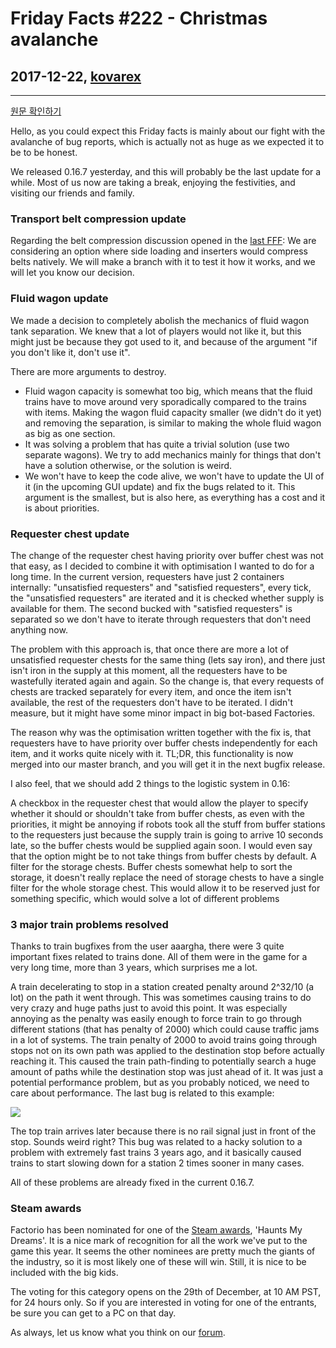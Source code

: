 # Friday Facts #222 - Christmas avalanche

## 2017-12-22, [kovarex](https://factorio.com/blog/author/kovarex)

---

[원문 확인하기](https://factorio.com/blog/post/fff-222)

Hello, as you could expect this Friday facts is mainly about our fight with the avalanche of bug reports, which is actually not as huge as we expected it to be to be honest.

We released 0.16.7 yesterday, and this will probably be the last update for a while. Most of us now are taking a break, enjoying the festivities, and visiting our friends and family.

### Transport belt compression update
Regarding the belt compression discussion opened in the [last FFF](./221.md): We are considering an option where side loading and inserters would compress belts natively. We will make a branch with it to test it how it works, and we will let you know our decision.

### Fluid wagon update
We made a decision to completely abolish the mechanics of fluid wagon tank separation. We knew that a lot of players would not like it, but this might just be because they got used to it, and because of the argument "if you don't like it, don't use it".

There are more arguments to destroy.

* Fluid wagon capacity is somewhat too big, which means that the fluid trains have to move around very sporadically compared to the trains with items. Making the wagon fluid capacity smaller (we didn't do it yet) and removing the separation, is similar to making the whole fluid wagon as big as one section.
* It was solving a problem that has quite a trivial solution (use two separate wagons). We try to add mechanics mainly for things that don't have a solution otherwise, or the solution is weird.
* We won't have to keep the code alive, we won't have to update the UI of it (in the upcoming GUI update) and fix the bugs related to it. This argument is the smallest, but is also here, as everything has a cost and it is about priorities.

### Requester chest update
The change of the requester chest having priority over buffer chest was not that easy, as I decided to combine it with optimisation I wanted to do for a long time.
In the current version, requesters have just 2 containers internally: "unsatisfied requesters" and "satisfied requesters", every tick, the "unsatisfied requesters" are iterated and it is checked whether supply is available for them. The second bucked with "satisfied requesters" is separated so we don't have to iterate through requesters that don't need anything now.

The problem with this approach is, that once there are more a lot of unsatisfied requester chests for the same thing (lets say iron), and there just isn't iron in the supply at this moment, all the requesters have to be wastefully iterated again and again. So the change is, that every requests of chests are tracked separately for every item, and once the item isn't available, the rest of the requesters don't have to be iterated. I didn't measure, but it might have some minor impact in big bot-based Factories.

The reason why was the optimisation written together with the fix is, that requesters have to have priority over buffer chests independently for each item, and it works quite nicely with it.
TL;DR, this functionality is now merged into our master branch, and you will get it in the next bugfix release.

I also feel, that we should add 2 things to the logistic system in 0.16:

A checkbox in the requester chest that would allow the player to specify whether it should or shouldn't take from buffer chests, as even with the priorities, it might be annoying if robots took all the stuff from buffer stations to the requesters just because the supply train is going to arrive 10 seconds late, so the buffer chests would be supplied again soon. I would even say that the option might be to not take things from buffer chests by default.
A filter for the storage chests. Buffer chests somewhat help to sort the storage, it doesn't really replace the need of storage chests to have a single filter for the whole storage chest. This would allow it to be reserved just for something specific, which would solve a lot of different problems

### 3 major train problems resolved
Thanks to train bugfixes from the user aaargha, there were 3 quite important fixes related to trains done. All of them were in the game for a very long time, more than 3 years, which surprises me a lot.

A train decelerating to stop in a station created penalty around 2^32/10 (a lot) on the path it went through. This was sometimes causing trains to do very crazy and huge paths just to avoid this point. It was especially annoying as the penalty was easily enough to force train to go through different stations (that has penalty of 2000) which could cause traffic jams in a lot of systems.
The train penalty of 2000 to avoid trains going through stops not on its own path was applied to the destination stop before actually reaching it. This caused the train path-finding to potentially search a huge amount of paths while the destination stop was just ahead of it. It was just a potential performance problem, but as you probably noticed, we need to care about performance.
The last bug is related to this example:

![](https://cdn.factorio.com/assets/img/blog/fff-222-train-race.gif)

The top train arrives later because there is no rail signal just in front of the stop. Sounds weird right? This bug was related to a hacky solution to a problem with extremely fast trains 3 years ago, and it basically caused trains to start slowing down for a station 2 times sooner in many cases.

All of these problems are already fixed in the current 0.16.7.

### Steam awards
Factorio has been nominated for one of the [Steam awards](http://store.steampowered.com/news/35437/), 'Haunts My Dreams'. It is a nice mark of recognition for all the work we've put to the game this year. It seems the other nominees are pretty much the giants of the industry, so it is most likely one of these will win. Still, it is nice to be included with the big kids.

The voting for this category opens on the 29th of December, at 10 AM PST, for 24 hours only. So if you are interested in voting for one of the entrants, be sure you can get to a PC on that day.

As always, let us know what you think on our [forum](https://forums.factorio.com/55565).